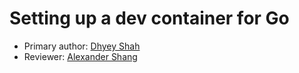 # Setting up a dev container for Go

* Primary author: [Dhyey Shah](https://github.com/dhyeyvshah)
* Reviewer: [Alexander Shang](https://github.com/alexander-shang)